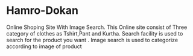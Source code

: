 # Hamro-Dokan
Online Shoping Site With Image Search. This Online site consist of Three category of clothes as Tshirt,Pant and Kurtha. Search facility is used to search for the product you want . Image search is used to categorize according to image of product
